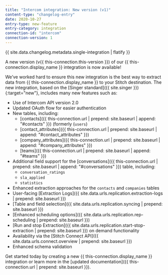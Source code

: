 ```yaml
---
title: "Intercom integration: New version (v1)"
content-type: "changelog-entry"
date: 2020-10-27
entry-type: new-feature
entry-category: integration
connection-id: "intercom"
connection-version: 1
---
```

{{ site.data.changelog.metadata.single-integration | flatify }}

A new version (v{{ this-connection.this-version }}) of our {{ this-connection.display_name }} integration is now available! 

We’ve worked hard to ensure this new integration is the best way to extract data from {{ this-connection.display_name }} to your Stitch destination. The new integration, based on the [Singer standard]({{ site.singer }}){:target="new"}, includes many new features such as:

- Use of Intercom API version 2.0
- Updated OAuth flow for easier authentication
- New tables, including:
  - [contacts]({{ this-connection.url | prepend: site.baseurl | append: "#contacts" }}) (formerly (`users`)
  - [contact_attributes]({{ this-connection.url | prepend: site.baseurl | append: "#contact_attributes" }})
  - [company_attributes]({{ this-connection.url | prepend: site.baseurl | append: "#company_attributes" }})
  - [teams]({{ this-connection.url | prepend: site.baseurl | append: "#teams" }})
- Additional field support for the [conversations]({{ this-connection.url | prepend: site.baseurl | append: "#conversations" }}) table, including:
  - `conversation_ratings`
  - `sla_applied`
  - `statistics`
- Enhanced extraction approaches for the `contacts` and `companies` tables
- User-facing [Extraction Logs]({{ site.data.urls.replication.extraction-logs | prepend: site.baseurl }})
- [Table and field selection]({{ site.data.urls.replication.syncing | prepend: site.baseurl }})
- [Enhanced scheduling options]({{ site.data.urls.replication.rep-scheduling | prepend: site.baseurl }})
- [Run and stop Extraction]({{ site.data.urls.replication.start-stop-extraction | prepend: site.baseurl }}) on demand functionality
- Availability via the [Stitch Connect API]({{ site.data.urls.connect.overview | prepend: site.baseurl }})
- Enhanced schema validation

Get started today by creating a new {{ this-connection.display_name }} integration or learn more in the [updated documentation]({{ this-connection.url | prepend: site.baseurl }}).